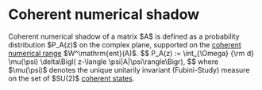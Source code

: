Coherent numerical shadow
=========================

Coherent numerical shadow of a matrix \$A\$ is defined as a probability
distribution \$P_A(z)\$ on the complex plane, supported on the [coherent
numerical
range](/numerical-range/generalizations/restricted-numerical-range/coherent-numerical-range)
\$W\^\\mathrm{ent}(A)\$. \$\$ P_A(z) := \\int\_{\\Omega} {\\rm d}
\\mu(\\psi) \\delta\\Bigl( z-\\langle \\psi\|A\|\\psi\\rangle\\Bigr),
\$\$ where \$\\mu(\\psi)\$ denotes the unique unitarily invariant
(Fubini-Study) measure on the set of \$SU(2)\$ [coherent
states](/numerical-range/generalizations/restricted-numerical-range/coherent-numerical-range).
